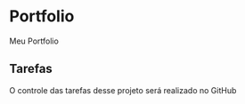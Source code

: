 # Portfolio
Meu Portfolio 

## Tarefas
O controle das tarefas desse projeto será realizado no GitHub
